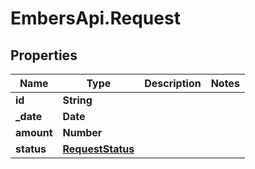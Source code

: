 # EmbersApi.Request

## Properties
Name | Type | Description | Notes
------------ | ------------- | ------------- | -------------
**id** | **String** |  | 
**_date** | **Date** |  | 
**amount** | **Number** |  | 
**status** | [**RequestStatus**](RequestStatus.md) |  | 
